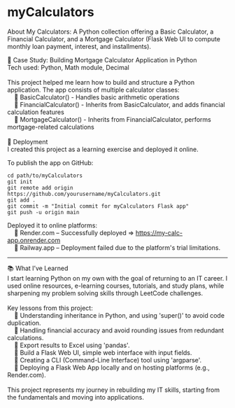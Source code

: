 # myCalculators
About My Calculators: A Python collection offering a Basic Calculator, a Financial Calculator, and a Mortgage Calculator (Flask Web UI to compute monthly loan payment, interest, and installments).

🧠 Case Study: Building Mortgage Calculator Application in Python<br/>
Tech used: Python, Math module, Decimal<br/>
<br/>
This project helped me learn how to build and structure a Python application. The app consists of multiple calculator classes:<br/>
&nbsp;&nbsp;&nbsp;&nbsp;🔹 BasicCalculator()     - Handles basic arithmetic operations<br/>
&nbsp;&nbsp;&nbsp;&nbsp;🔹 FinancialCalculator() - Inherits from BasicCalculator, and adds financial calculation features<br/>
&nbsp;&nbsp;&nbsp;&nbsp;🔹 MortgageCalculator()  - Inherits from FinancialCalculator, performs mortgage-related calculations<br/>
<br/>
🚀 Deployment<br/>
I created this project as a learning exercise and deployed it online.<br/>

To publish the app on GitHub:

    cd path/to/myCalculators
    git init
    git remote add origin https://github.com/yourusername/myCalculators.git
    git add .
    git commit -m "Initial commit for myCalculators Flask app"
    git push -u origin main

Deployed it to online platforms:<br/>
&nbsp;&nbsp;&nbsp;&nbsp;🔹 Render.com – Successfully deployed ⇒ https://my-calc-app.onrender.com<br/>
&nbsp;&nbsp;&nbsp;&nbsp;🔹 Railway.app – Deployment failed due to the platform's trial limitations.<br/>

<hr>

📚 What I’ve Learned<br/>
I start learning Python on my own with the goal of returning to an IT career. I used online resources, e-learning courses, tutorials, and study plans, while sharpening my problem solving skills through LeetCode challenges.<br/>
<br/>
Key lessons from this project:<br/>
&nbsp;&nbsp;&nbsp;&nbsp;🔹 Understanding inheritance in Python, and using 'super()' to avoid code duplication.<br/>
&nbsp;&nbsp;&nbsp;&nbsp;🔹 Handling financial accuracy and avoid rounding issues from redundant calculations.<br/>
&nbsp;&nbsp;&nbsp;&nbsp;🔹 Export results to Excel using 'pandas'.<br/>
&nbsp;&nbsp;&nbsp;&nbsp;🔹 Build a Flask Web UI, simple web interface with input fields.<br/>
&nbsp;&nbsp;&nbsp;&nbsp;🔹 Creating a CLI (Command-Line Interface) tool using 'argparse'.<br/>
&nbsp;&nbsp;&nbsp;&nbsp;🔹 Deploying a Flask Web App locally and on hosting platforms (e.g., Render.com).<br/>
<br/>
This project represents my journey in rebuilding my IT skills, starting from the fundamentals and moving into applications.
